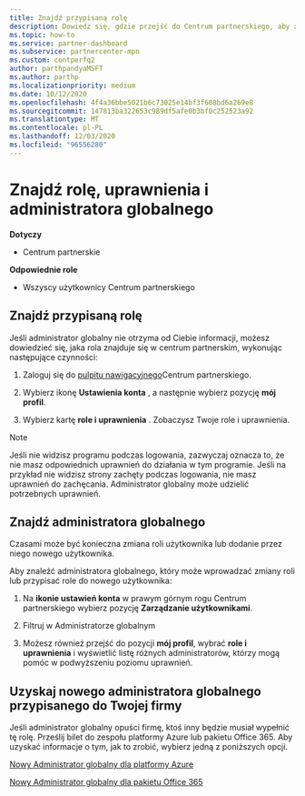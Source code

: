 ```yaml
---
title: Znajdź przypisaną rolę
description: Dowiedz się, gdzie przejść do Centrum partnerskiego, aby znaleźć przypisaną rolę, uprawnienia i administratora globalnego.
ms.topic: how-to
ms.service: partner-dashboard
ms.subservice: partnercenter-mpn
ms.custom: contperfq2
author: parthpandyaMSFT
ms.author: parthp
ms.localizationpriority: medium
ms.date: 10/12/2020
ms.openlocfilehash: 4f4a36bbe5021b6c73025e14bf3f608bd6a269e8
ms.sourcegitcommit: 147813ba322653c989df5afe0b3bf0c252523a92
ms.translationtype: MT
ms.contentlocale: pl-PL
ms.lasthandoff: 12/03/2020
ms.locfileid: "96556280"
---
```

# <a name="find-your-role-your-permissions-and-your-global-admin"></a>Znajdź rolę, uprawnienia i administratora globalnego

**Dotyczy**
- Centrum partnerskie

**Odpowiednie role**

- Wszyscy użytkownicy Centrum partnerskiego

## <a name="find-the-role-youve-been-assigned"></a>Znajdź przypisaną rolę

Jeśli administrator globalny nie otrzyma od Ciebie informacji, możesz dowiedzieć się, jaka rola znajduje się w centrum partnerskim, wykonując następujące czynności:

1. Zaloguj się do [pulpitu nawigacyjnego](https://partner.microsoft.com/dashboard/home)Centrum partnerskiego.

1. Wybierz ikonę **Ustawienia konta** , a następnie wybierz pozycję **mój profil**.
 
1. Wybierz kartę **role i uprawnienia** . Zobaczysz Twoje role i uprawnienia.
 
>[!Note]
>Jeśli nie widzisz programu podczas logowania, zazwyczaj oznacza to, że nie masz odpowiednich uprawnień do działania w tym programie. Jeśli na przykład nie widzisz strony zachęty podczas logowania, nie masz uprawnień do zachęcania. Administrator globalny może udzielić potrzebnych uprawnień.

## <a name="find-your-global-admin"></a>Znajdź administratora globalnego

Czasami może być konieczna zmiana roli użytkownika lub dodanie przez niego nowego użytkownika.

Aby znaleźć administratora globalnego, który może wprowadzać zmiany roli lub przypisać role do nowego użytkownika: 

1. Na **ikonie ustawień konta** w prawym górnym rogu Centrum partnerskiego wybierz pozycję **Zarządzanie użytkownikami**.

1. Filtruj w Administratorze globalnym

1. Możesz również przejść do pozycji **mój profil**, wybrać **role i uprawnienia** i wyświetlić listę różnych administratorów, którzy mogą pomóc w podwyższeniu poziomu uprawnień. 


## <a name="get-a-new-global-admin-assigned-to-your-company"></a>Uzyskaj nowego administratora globalnego przypisanego do Twojej firmy

Jeśli administrator globalny opuści firmę, ktoś inny będzie musiał wypełnić tę rolę. Prześlij bilet do zespołu platformy Azure lub pakietu Office 365. Aby uzyskać informacje o tym, jak to zrobić, wybierz jedną z poniższych opcji.

[Nowy Administrator globalny dla platformy Azure](https://support.microsoft.com/help/4505981/what-to-do-if-the-only-admin-for-your-mpn-program-has-left-the-company)

[Nowy Administrator globalny dla pakietu Office 365](https://admin.microsoft.com/)

